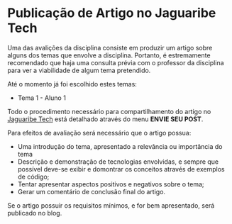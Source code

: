 # Publicação de Artigo no Jaguaribe Tech

Uma das avalições da disciplina consiste em produzir um artigo sobre alguns dos temas que envolve a disciplina. Portanto, é estremamente recomendado que haja uma consulta prévia com o professor da disciplina para ver a viabilidade de algum tema pretendido.

Até o momento já foi escolhido estes temas:

* Tema 1 - Aluno 1

Todo o procedimento necessário para compartilhamento do artigo no [Jaguaribe Tech](https://medium.com/jaguaribetech) está detalhado através do menu **ENVIE SEU POST**.

Para efeitos de avaliação será necessário que o artigo possua:

* Uma introdução do tema, apresentado a relevância ou importância do tema
* Descrição e demonstração de tecnologias envolvidas, e sempre que possível deve-se exibir e domontrar os conceitos através de exemplos de código;
* Tentar apresentar aspectos positivos e negativos sobre o tema;
* Gerar um comentário de conclusão final do artigo.

Se o artigo possuir os requisitos mínimos, e for bem apresentado, será publicado no blog.
